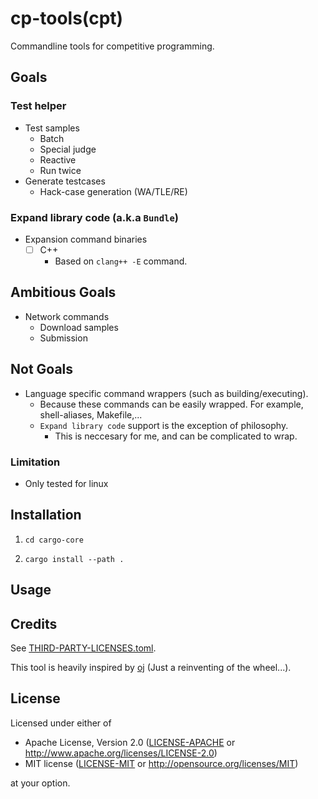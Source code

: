 # cp-tools(cpt)

Commandline tools for competitive programming.

## Goals

### Test helper

- Test samples
    - Batch
    - Special judge
    - Reactive
    - Run twice
- Generate testcases
    - Hack-case generation (WA/TLE/RE)

### Expand library code (a.k.a `Bundle`)

- Expansion command binaries
    - [ ] C++
        - Based on `clang++ -E` command.

## Ambitious Goals

- Network commands
    - Download samples
    - Submission

## Not Goals

- Language specific command wrappers (such as building/executing).
    - Because these commands can be easily wrapped. For example, shell-aliases, Makefile,...
    - `Expand library code` support is the exception of philosophy.
        - This is neccesary for me, and can be complicated to wrap. 

### Limitation

- Only tested for linux

## Installation

1. `cd cargo-core`
  
2. `cargo install --path .`

## Usage


## Credits

See [THIRD-PARTY-LICENSES.toml](THIRD-PARTY-LICENSES.toml). 

This tool is heavily inspired by [oj](https://github.com/online-judge-tools/oj) (Just a reinventing of the wheel...).

## License

Licensed under either of

 * Apache License, Version 2.0
   ([LICENSE-APACHE](LICENSE-APACHE) or http://www.apache.org/licenses/LICENSE-2.0)
 * MIT license
   ([LICENSE-MIT](LICENSE-MIT) or http://opensource.org/licenses/MIT)

at your option.
